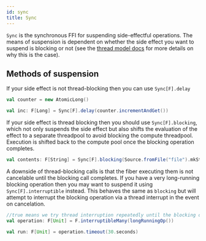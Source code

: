 ```yaml
---
id: sync
title: Sync
---
```


`Sync` is the synchronous FFI for suspending side-effectful operations. The
means of suspension is dependent on whether the side effect you want to
suspend is blocking or not (see the [thread model docs](../thread-model.md)
for more details on why this is the case).

## Methods of suspension

If your side effect is not thread-blocking then you can use `Sync[F].delay`
```scala
val counter = new AtomicLong()

val inc: F[Long] = Sync[F].delay(counter.incrementAndGet())
```

If your side effect is thread blocking then you should use `Sync[F].blocking`,
which not only suspends the side effect but also shifts the evaluation
of the effect to a separate threadpool to avoid blocking the compute
threadpool. Execution is shifted back to the compute pool once
the blocking operation completes.
```scala
val contents: F[String] = Sync[F].blocking(Source.fromFile("file").mkString)
```

A downside of thread-blocking calls is that the fiber executing them is not
cancelable until the blocking call completes. If you have a very long-running
blocking operation then you may want to suspend it using `Sync[F].interruptible`
instead.  This behaves the same as `blocking` but will attempt to interrupt the
blocking operation via a thread interrupt in the event on cancelation.

```scala
//true means we try thread interruption repeatedly until the blocking operation exits
val operation: F[Unit] = F.interruptibleMany(longRunningOp())

val run: F[Unit] = operation.timeout(30.seconds)
```
